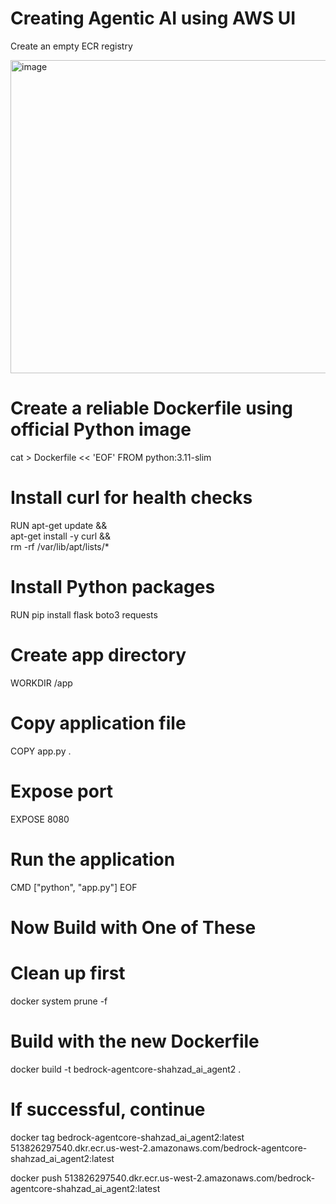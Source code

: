 # Creating Agentic AI using AWS UI

Create an empty ECR registry 

<img width="1213" height="501" alt="image" src="https://github.com/user-attachments/assets/bc3a9f9a-0494-4550-a44f-17c94ec89dc4" />


# Create a reliable Dockerfile using official Python image
cat > Dockerfile << 'EOF'
FROM python:3.11-slim

# Install curl for health checks
RUN apt-get update && \
    apt-get install -y curl && \
    rm -rf /var/lib/apt/lists/*

# Install Python packages
RUN pip install flask boto3 requests

# Create app directory
WORKDIR /app

# Copy application file
COPY app.py .

# Expose port
EXPOSE 8080

# Run the application
CMD ["python", "app.py"]
EOF


# Now Build with One of These

# Clean up first
docker system prune -f

# Build with the new Dockerfile
docker build -t bedrock-agentcore-shahzad_ai_agent2 .

# If successful, continue
docker tag bedrock-agentcore-shahzad_ai_agent2:latest 513826297540.dkr.ecr.us-west-2.amazonaws.com/bedrock-agentcore-shahzad_ai_agent2:latest

docker push 513826297540.dkr.ecr.us-west-2.amazonaws.com/bedrock-agentcore-shahzad_ai_agent2:latest
